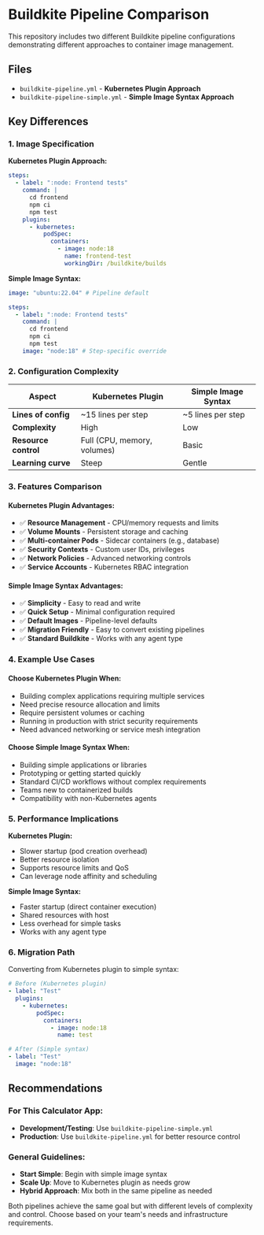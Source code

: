 # Buildkite Pipeline Comparison

This repository includes two different Buildkite pipeline configurations demonstrating different approaches to container image management.

## Files

- `buildkite-pipeline.yml` - **Kubernetes Plugin Approach**
- `buildkite-pipeline-simple.yml` - **Simple Image Syntax Approach**

## Key Differences

### 1. Image Specification

**Kubernetes Plugin Approach:**
```yaml
steps:
  - label: ":node: Frontend tests"
    command: |
      cd frontend
      npm ci
      npm test
    plugins:
      - kubernetes:
          podSpec:
            containers:
              - image: node:18
                name: frontend-test
                workingDir: /buildkite/builds
```

**Simple Image Syntax:**
```yaml
image: "ubuntu:22.04" # Pipeline default

steps:
  - label: ":node: Frontend tests"
    command: |
      cd frontend
      npm ci
      npm test
    image: "node:18" # Step-specific override
```

### 2. Configuration Complexity

| Aspect | Kubernetes Plugin | Simple Image Syntax |
|--------|------------------|---------------------|
| **Lines of config** | ~15 lines per step | ~5 lines per step |
| **Complexity** | High | Low |
| **Resource control** | Full (CPU, memory, volumes) | Basic |
| **Learning curve** | Steep | Gentle |

### 3. Features Comparison

#### Kubernetes Plugin Advantages:
- ✅ **Resource Management** - CPU/memory requests and limits
- ✅ **Volume Mounts** - Persistent storage and caching
- ✅ **Multi-container Pods** - Sidecar containers (e.g., database)
- ✅ **Security Contexts** - Custom user IDs, privileges
- ✅ **Network Policies** - Advanced networking controls
- ✅ **Service Accounts** - Kubernetes RBAC integration

#### Simple Image Syntax Advantages:
- ✅ **Simplicity** - Easy to read and write
- ✅ **Quick Setup** - Minimal configuration required
- ✅ **Default Images** - Pipeline-level defaults
- ✅ **Migration Friendly** - Easy to convert existing pipelines
- ✅ **Standard Buildkite** - Works with any agent type

### 4. Example Use Cases

#### Choose Kubernetes Plugin When:
- Building complex applications requiring multiple services
- Need precise resource allocation and limits
- Require persistent volumes or caching
- Running in production with strict security requirements
- Need advanced networking or service mesh integration

#### Choose Simple Image Syntax When:
- Building simple applications or libraries
- Prototyping or getting started quickly
- Standard CI/CD workflows without complex requirements
- Teams new to containerized builds
- Compatibility with non-Kubernetes agents

### 5. Performance Implications

**Kubernetes Plugin:**
- Slower startup (pod creation overhead)
- Better resource isolation
- Supports resource limits and QoS
- Can leverage node affinity and scheduling

**Simple Image Syntax:**
- Faster startup (direct container execution)
- Shared resources with host
- Less overhead for simple tasks
- Works with any agent type

### 6. Migration Path

Converting from Kubernetes plugin to simple syntax:

```yaml
# Before (Kubernetes plugin)
- label: "Test"
  plugins:
    - kubernetes:
        podSpec:
          containers:
            - image: node:18
              name: test

# After (Simple syntax)  
- label: "Test"
  image: "node:18"
```

## Recommendations

### For This Calculator App:
- **Development/Testing**: Use `buildkite-pipeline-simple.yml`
- **Production**: Use `buildkite-pipeline.yml` for better resource control

### General Guidelines:
- **Start Simple**: Begin with simple image syntax
- **Scale Up**: Move to Kubernetes plugin as needs grow
- **Hybrid Approach**: Mix both in the same pipeline as needed

Both pipelines achieve the same goal but with different levels of complexity and control. Choose based on your team's needs and infrastructure requirements.
